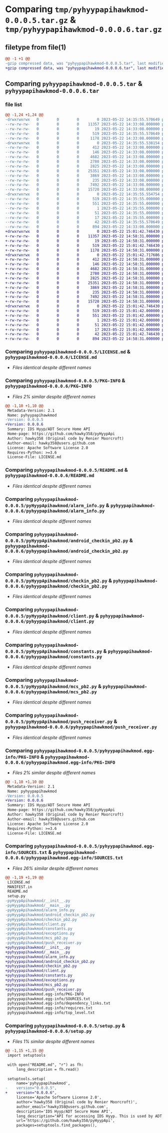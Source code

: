 # Comparing `tmp/pyhyypapihawkmod-0.0.0.5.tar.gz` & `tmp/pyhyypapihawkmod-0.0.0.6.tar.gz`

## filetype from file(1)

```diff
@@ -1 +1 @@
-gzip compressed data, was "pyhyypapihawkmod-0.0.0.5.tar", last modified: Mon May 22 14:35:55 2023, max compression
+gzip compressed data, was "pyhyypapihawkmod-0.0.0.6.tar", last modified: Mon May 22 15:01:42 2023, max compression
```

## Comparing `pyhyypapihawkmod-0.0.0.5.tar` & `pyhyypapihawkmod-0.0.0.6.tar`

### file list

```diff
@@ -1,24 +1,24 @@
-drwxrwxrwx   0        0        0        0 2023-05-22 14:35:55.570649 pyhyypapihawkmod-0.0.0.5/
--rw-rw-rw-   0        0        0    11357 2023-05-22 14:33:08.000000 pyhyypapihawkmod-0.0.0.5/LICENSE.md
--rw-rw-rw-   0        0        0       19 2023-05-22 14:33:08.000000 pyhyypapihawkmod-0.0.0.5/MANIFEST.in
--rw-rw-rw-   0        0        0      519 2023-05-22 14:35:55.570649 pyhyypapihawkmod-0.0.0.5/PKG-INFO
--rw-rw-rw-   0        0        0     1178 2023-05-22 14:33:08.000000 pyhyypapihawkmod-0.0.0.5/README.md
-drwxrwxrwx   0        0        0        0 2023-05-22 14:35:55.538154 pyhyypapihawkmod-0.0.0.5/pyHyypApihawkmod/
--rw-rw-rw-   0        0        0      412 2023-05-22 14:33:08.000000 pyhyypapihawkmod-0.0.0.5/pyHyypApihawkmod/__init__.py
--rw-rw-rw-   0        0        0      146 2023-05-22 14:33:08.000000 pyhyypapihawkmod-0.0.0.5/pyHyypApihawkmod/__main__.py
--rw-rw-rw-   0        0        0     4682 2023-05-22 14:33:08.000000 pyhyypapihawkmod-0.0.0.5/pyHyypApihawkmod/alarm_info.py
--rw-rw-rw-   0        0        0     2780 2023-05-22 14:33:08.000000 pyhyypapihawkmod-0.0.0.5/pyHyypApihawkmod/android_checkin_pb2.py
--rw-rw-rw-   0        0        0     2825 2023-05-22 14:33:08.000000 pyhyypapihawkmod-0.0.0.5/pyHyypApihawkmod/checkin_pb2.py
--rw-rw-rw-   0        0        0    25351 2023-05-22 14:33:08.000000 pyhyypapihawkmod-0.0.0.5/pyHyypApihawkmod/client.py
--rw-rw-rw-   0        0        0     3869 2023-05-22 14:33:08.000000 pyhyypapihawkmod-0.0.0.5/pyHyypApihawkmod/constants.py
--rw-rw-rw-   0        0        0      235 2023-05-22 14:33:08.000000 pyhyypapihawkmod-0.0.0.5/pyHyypApihawkmod/exceptions.py
--rw-rw-rw-   0        0        0     7492 2023-05-22 14:33:08.000000 pyhyypapihawkmod-0.0.0.5/pyHyypApihawkmod/mcs_pb2.py
--rw-rw-rw-   0        0        0    15720 2023-05-22 14:33:08.000000 pyhyypapihawkmod-0.0.0.5/pyHyypApihawkmod/push_receiver.py
-drwxrwxrwx   0        0        0        0 2023-05-22 14:35:55.554754 pyhyypapihawkmod-0.0.0.5/pyhyypapihawkmod.egg-info/
--rw-rw-rw-   0        0        0      519 2023-05-22 14:35:55.000000 pyhyypapihawkmod-0.0.0.5/pyhyypapihawkmod.egg-info/PKG-INFO
--rw-rw-rw-   0        0        0      551 2023-05-22 14:35:55.000000 pyhyypapihawkmod-0.0.0.5/pyhyypapihawkmod.egg-info/SOURCES.txt
--rw-rw-rw-   0        0        0        1 2023-05-22 14:35:55.000000 pyhyypapihawkmod-0.0.0.5/pyhyypapihawkmod.egg-info/dependency_links.txt
--rw-rw-rw-   0        0        0       51 2023-05-22 14:35:55.000000 pyhyypapihawkmod-0.0.0.5/pyhyypapihawkmod.egg-info/requires.txt
--rw-rw-rw-   0        0        0       17 2023-05-22 14:35:55.000000 pyhyypapihawkmod-0.0.0.5/pyhyypapihawkmod.egg-info/top_level.txt
--rw-rw-rw-   0        0        0       42 2023-05-22 14:35:55.570649 pyhyypapihawkmod-0.0.0.5/setup.cfg
--rw-rw-rw-   0        0        0      894 2023-05-22 14:33:08.000000 pyhyypapihawkmod-0.0.0.5/setup.py
+drwxrwxrwx   0        0        0        0 2023-05-22 15:01:42.746430 pyhyypapihawkmod-0.0.0.6/
+-rw-rw-rw-   0        0        0    11357 2023-05-22 14:58:31.000000 pyhyypapihawkmod-0.0.0.6/LICENSE.md
+-rw-rw-rw-   0        0        0       19 2023-05-22 14:58:31.000000 pyhyypapihawkmod-0.0.0.6/MANIFEST.in
+-rw-rw-rw-   0        0        0      519 2023-05-22 15:01:42.746430 pyhyypapihawkmod-0.0.0.6/PKG-INFO
+-rw-rw-rw-   0        0        0     1178 2023-05-22 14:58:31.000000 pyhyypapihawkmod-0.0.0.6/README.md
+drwxrwxrwx   0        0        0        0 2023-05-22 15:01:42.717686 pyhyypapihawkmod-0.0.0.6/pyhyypapihawkmod/
+-rw-rw-rw-   0        0        0      412 2023-05-22 14:58:31.000000 pyhyypapihawkmod-0.0.0.6/pyhyypapihawkmod/__init__.py
+-rw-rw-rw-   0        0        0      146 2023-05-22 14:58:31.000000 pyhyypapihawkmod-0.0.0.6/pyhyypapihawkmod/__main__.py
+-rw-rw-rw-   0        0        0     4682 2023-05-22 14:58:31.000000 pyhyypapihawkmod-0.0.0.6/pyhyypapihawkmod/alarm_info.py
+-rw-rw-rw-   0        0        0     2780 2023-05-22 14:58:31.000000 pyhyypapihawkmod-0.0.0.6/pyhyypapihawkmod/android_checkin_pb2.py
+-rw-rw-rw-   0        0        0     2825 2023-05-22 14:58:31.000000 pyhyypapihawkmod-0.0.0.6/pyhyypapihawkmod/checkin_pb2.py
+-rw-rw-rw-   0        0        0    25351 2023-05-22 14:58:31.000000 pyhyypapihawkmod-0.0.0.6/pyhyypapihawkmod/client.py
+-rw-rw-rw-   0        0        0     3869 2023-05-22 14:58:31.000000 pyhyypapihawkmod-0.0.0.6/pyhyypapihawkmod/constants.py
+-rw-rw-rw-   0        0        0      235 2023-05-22 14:58:31.000000 pyhyypapihawkmod-0.0.0.6/pyhyypapihawkmod/exceptions.py
+-rw-rw-rw-   0        0        0     7492 2023-05-22 14:58:31.000000 pyhyypapihawkmod-0.0.0.6/pyhyypapihawkmod/mcs_pb2.py
+-rw-rw-rw-   0        0        0    15720 2023-05-22 14:58:31.000000 pyhyypapihawkmod-0.0.0.6/pyhyypapihawkmod/push_receiver.py
+drwxrwxrwx   0        0        0        0 2023-05-22 15:01:42.746430 pyhyypapihawkmod-0.0.0.6/pyhyypapihawkmod.egg-info/
+-rw-rw-rw-   0        0        0      519 2023-05-22 15:01:42.000000 pyhyypapihawkmod-0.0.0.6/pyhyypapihawkmod.egg-info/PKG-INFO
+-rw-rw-rw-   0        0        0      551 2023-05-22 15:01:42.000000 pyhyypapihawkmod-0.0.0.6/pyhyypapihawkmod.egg-info/SOURCES.txt
+-rw-rw-rw-   0        0        0        1 2023-05-22 15:01:42.000000 pyhyypapihawkmod-0.0.0.6/pyhyypapihawkmod.egg-info/dependency_links.txt
+-rw-rw-rw-   0        0        0       51 2023-05-22 15:01:42.000000 pyhyypapihawkmod-0.0.0.6/pyhyypapihawkmod.egg-info/requires.txt
+-rw-rw-rw-   0        0        0       17 2023-05-22 15:01:42.000000 pyhyypapihawkmod-0.0.0.6/pyhyypapihawkmod.egg-info/top_level.txt
+-rw-rw-rw-   0        0        0       42 2023-05-22 15:01:42.746430 pyhyypapihawkmod-0.0.0.6/setup.cfg
+-rw-rw-rw-   0        0        0      894 2023-05-22 14:58:31.000000 pyhyypapihawkmod-0.0.0.6/setup.py
```

### Comparing `pyhyypapihawkmod-0.0.0.5/LICENSE.md` & `pyhyypapihawkmod-0.0.0.6/LICENSE.md`

 * *Files identical despite different names*

### Comparing `pyhyypapihawkmod-0.0.0.5/PKG-INFO` & `pyhyypapihawkmod-0.0.0.6/PKG-INFO`

 * *Files 2% similar despite different names*

```diff
@@ -1,10 +1,10 @@
 Metadata-Version: 2.1
 Name: pyhyypapihawkmod
-Version: 0.0.0.5
+Version: 0.0.0.6
 Summary: IDS Hyyp/ADT Secure Home API
 Home-page: https://github.com/hawky358/pyHyypApi
 Author: hawky358 (Original code by Renier Moorcroft)
 Author-email: hawky358@users.github.com
 License: Apache Software License 2.0
 Requires-Python: >=3.6
 License-File: LICENSE.md
```

### Comparing `pyhyypapihawkmod-0.0.0.5/README.md` & `pyhyypapihawkmod-0.0.0.6/README.md`

 * *Files identical despite different names*

### Comparing `pyhyypapihawkmod-0.0.0.5/pyHyypApihawkmod/alarm_info.py` & `pyhyypapihawkmod-0.0.0.6/pyhyypapihawkmod/alarm_info.py`

 * *Files identical despite different names*

### Comparing `pyhyypapihawkmod-0.0.0.5/pyHyypApihawkmod/android_checkin_pb2.py` & `pyhyypapihawkmod-0.0.0.6/pyhyypapihawkmod/android_checkin_pb2.py`

 * *Files identical despite different names*

### Comparing `pyhyypapihawkmod-0.0.0.5/pyHyypApihawkmod/checkin_pb2.py` & `pyhyypapihawkmod-0.0.0.6/pyhyypapihawkmod/checkin_pb2.py`

 * *Files identical despite different names*

### Comparing `pyhyypapihawkmod-0.0.0.5/pyHyypApihawkmod/client.py` & `pyhyypapihawkmod-0.0.0.6/pyhyypapihawkmod/client.py`

 * *Files identical despite different names*

### Comparing `pyhyypapihawkmod-0.0.0.5/pyHyypApihawkmod/constants.py` & `pyhyypapihawkmod-0.0.0.6/pyhyypapihawkmod/constants.py`

 * *Files identical despite different names*

### Comparing `pyhyypapihawkmod-0.0.0.5/pyHyypApihawkmod/mcs_pb2.py` & `pyhyypapihawkmod-0.0.0.6/pyhyypapihawkmod/mcs_pb2.py`

 * *Files identical despite different names*

### Comparing `pyhyypapihawkmod-0.0.0.5/pyHyypApihawkmod/push_receiver.py` & `pyhyypapihawkmod-0.0.0.6/pyhyypapihawkmod/push_receiver.py`

 * *Files identical despite different names*

### Comparing `pyhyypapihawkmod-0.0.0.5/pyhyypapihawkmod.egg-info/PKG-INFO` & `pyhyypapihawkmod-0.0.0.6/pyhyypapihawkmod.egg-info/PKG-INFO`

 * *Files 2% similar despite different names*

```diff
@@ -1,10 +1,10 @@
 Metadata-Version: 2.1
 Name: pyhyypapihawkmod
-Version: 0.0.0.5
+Version: 0.0.0.6
 Summary: IDS Hyyp/ADT Secure Home API
 Home-page: https://github.com/hawky358/pyHyypApi
 Author: hawky358 (Original code by Renier Moorcroft)
 Author-email: hawky358@users.github.com
 License: Apache Software License 2.0
 Requires-Python: >=3.6
 License-File: LICENSE.md
```

### Comparing `pyhyypapihawkmod-0.0.0.5/pyhyypapihawkmod.egg-info/SOURCES.txt` & `pyhyypapihawkmod-0.0.0.6/pyhyypapihawkmod.egg-info/SOURCES.txt`

 * *Files 26% similar despite different names*

```diff
@@ -1,19 +1,19 @@
 LICENSE.md
 MANIFEST.in
 README.md
 setup.py
-pyHyypApihawkmod/__init__.py
-pyHyypApihawkmod/__main__.py
-pyHyypApihawkmod/alarm_info.py
-pyHyypApihawkmod/android_checkin_pb2.py
-pyHyypApihawkmod/checkin_pb2.py
-pyHyypApihawkmod/client.py
-pyHyypApihawkmod/constants.py
-pyHyypApihawkmod/exceptions.py
-pyHyypApihawkmod/mcs_pb2.py
-pyHyypApihawkmod/push_receiver.py
+pyhyypapihawkmod/__init__.py
+pyhyypapihawkmod/__main__.py
+pyhyypapihawkmod/alarm_info.py
+pyhyypapihawkmod/android_checkin_pb2.py
+pyhyypapihawkmod/checkin_pb2.py
+pyhyypapihawkmod/client.py
+pyhyypapihawkmod/constants.py
+pyhyypapihawkmod/exceptions.py
+pyhyypapihawkmod/mcs_pb2.py
+pyhyypapihawkmod/push_receiver.py
 pyhyypapihawkmod.egg-info/PKG-INFO
 pyhyypapihawkmod.egg-info/SOURCES.txt
 pyhyypapihawkmod.egg-info/dependency_links.txt
 pyhyypapihawkmod.egg-info/requires.txt
 pyhyypapihawkmod.egg-info/top_level.txt
```

### Comparing `pyhyypapihawkmod-0.0.0.5/setup.py` & `pyhyypapihawkmod-0.0.0.6/setup.py`

 * *Files 1% similar despite different names*

```diff
@@ -1,15 +1,15 @@
 import setuptools
 
 with open("README.md", "r") as fh:
     long_description = fh.read()
 
 setuptools.setup(
     name='pyhyypapihawkmod',
-    version="0.0.0.5",
+    version="0.0.0.6",
     license='Apache Software License 2.0',
     author='hawky358 (Original code by Renier Moorcroft)',
     author_email='hawky358@users.github.com',
     description='IDS Hyyp/ADT Secure Home API',
     long_description="API for accessing IDS Hyyp. This is used by ADT Home Connect and possibly others. Please view readme on github (Based on 0.0.0.8 by Renier Moorcroft with updated protobuf files) ",
     url='https://github.com/hawky358/pyHyypApi',
     packages=setuptools.find_packages(),
```

